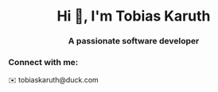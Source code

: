 <!-- [![MasterHead]() -->
<h1 align="center">Hi 👋, I'm Tobias Karuth</h1>
<h3 align="center">A passionate software developer</h3>

<!-- stat card -->
<!-- ![Tobias GitHub stats](https://github-readme-stats.vercel.app/api?username=tkaming&theme=merko&show_icons=true) -->

<!-- top streakes -->
<!-- ![Top Streaks](https://github-readme-streak-stats.herokuapp.com/?user=tkaming&theme=merko&show_icons=true) --- -->

<h3 align="left">Connect with me:</h3>
✉️ tobiaskaruth@duck.com
